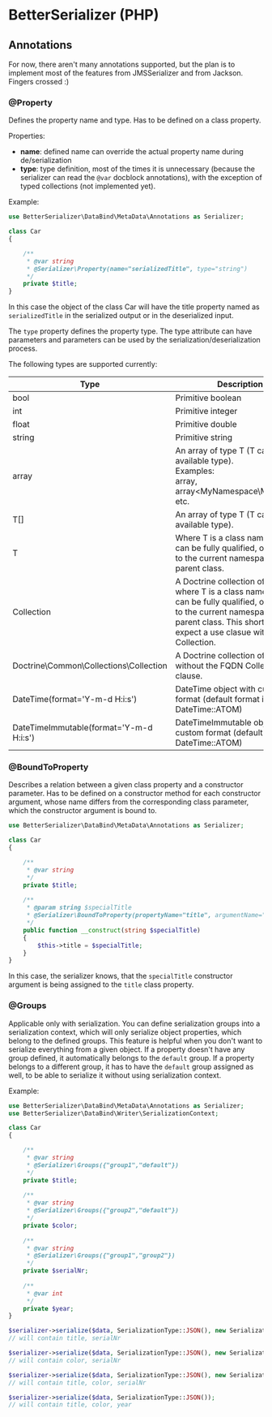# BetterSerializer (PHP)

## Annotations

For now, there aren't many annotations supported, but the plan is to implement most of the features
from JMSSerializer and from Jackson. Fingers crossed :)

### @Property

Defines the property name and type.
Has to be defined on a class property.

Properties:
- **name**: defined name can override the actual property name during de/serialization
- **type**: type definition, most of the times it is unnecessary (because the serializer can read the `@var` 
docblock annotations), with the exception of typed collections (not implemented yet).


Example:

```php
use BetterSerializer\DataBind\MetaData\Annotations as Serializer;

class Car
{

    /**
     * @var string
     * @Serializer\Property(name="serializedTitle", type="string")
     */
    private $title;
}
```

In this case the object of the class Car will have the title property named as `serializedTitle`
in the serialized output or in the deserialized input.

The `type` property defines the property type. The type attribute can have parameters and parameters can be used 
by the serialization/deserialization process.

The following types are supported currently:


| Type                                                     | Description                                      |
|----------------------------------------------------------|--------------------------------------------------|
| bool                                                     | Primitive boolean                                |
| int                                                      | Primitive integer                                |
| float                                                    | Primitive double                                 |
| string                                                   | Primitive string                                 |
| array<T>                                                 | An array of type T (T can be any available type).<br>Examples:<br>array<string>, array<MyNamespace\MyObject>, etc.|
| T[]                                                      | An array of type T (T can be any available type).|
| T                                                        | Where T is a class name. It either can be fully qualified, or relative to the current namespace of the parent class.|
| Collection<T>                                            | A Doctrine collection of type T, where T is a class name. It either can be fully qualified, or relative to the current namespace of the parent class. This short notation expect a use clasue with FQDN Collection.| 
| Doctrine\Common\Collections\Collection<T>                | A Doctrine collection of type T, without the FQDN Collection use clause. | 
| DateTime(format='Y-m-d H:i:s')                           | DateTime object with custom format (default format is DateTime::ATOM)|
| DateTimeImmutable(format='Y-m-d H:i:s')                  | DateTimeImmutable object with custom format (default format is DateTime::ATOM)|

### @BoundToProperty

Describes a relation between a given class property and a constructor parameter.
Has to be defined on a constructor method for each constructor argument, whose name differs from the corresponding 
class parameter, which the constructor argument is bound to. 

```php
use BetterSerializer\DataBind\MetaData\Annotations as Serializer;

class Car
{

    /**
     * @var string
     */
    private $title;
    
    /**
     * @param string $specialTitle
     * @Serializer\BoundToProperty(propertyName="title", argumentName="specialTitle")
     */
    public function __construct(string $specialTitle)
    {
        $this->title = $specialTitle;
    }
}
```

In this case, the serializer knows, that the `specialTitle` constructor argument is being assigned to the `title`
class property.

### @Groups

Applicable only with serialization. You can define serialization groups into a serialization context, which will 
only serialize object properties, which belong to the defined groups. This feature is helpful when you don't 
want to serialize everything from a given object. If a property doesn't have any group defined, it automatically
belongs to the `default` group. If a property belongs to a different group, it has to have the `default` group
assigned as well, to be able to serialize it without using serialization context.

Example:

```php
use BetterSerializer\DataBind\MetaData\Annotations as Serializer;
use BetterSerializer\DataBind\Writer\SerializationContext;

class Car
{

    /**
     * @var string
     * @Serializer\Groups({"group1","default"})
     */
    private $title;
    
    /**
     * @var string
     * @Serializer\Groups({"group2","default"})
     */
    private $color;
    
    /**
     * @var string
     * @Serializer\Groups({"group1","group2"})
     */
    private $serialNr;
    
    /**
     * @var int
     */
    private $year;
}

$serializer->serialize($data, SerializationType::JSON(), new SerializationContext(['group1']));
// will contain title, serialNr

$serializer->serialize($data, SerializationType::JSON(), new SerializationContext(['group2']));
// will contain color, serialNr

$serializer->serialize($data, SerializationType::JSON(), new SerializationContext(['group1', 'group2']));
// will contain title, color, serialNr

$serializer->serialize($data, SerializationType::JSON());
// will contain title, color, year
```
